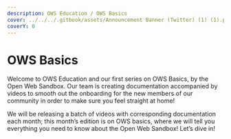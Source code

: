 ```yaml
---
description: OWS Education / OWS Basics
cover: ../../../.gitbook/assets/Announcement Banner (Twitter) (1) (1).png
coverY: 0
---
```


# OWS Basics

Welcome to OWS Education and our first series on OWS Basics, by the Open Web Sandbox. Our team is creating documentation accompanied by videos to smooth out the onboarding for the new members of our community in order to make sure you feel straight at home!&#x20;

We will be releasing a batch of videos with corresponding documentation each month; this month’s edition is on OWS basics, where we will tell you everything you need to know about the Open Web Sandbox! Let’s dive in!
